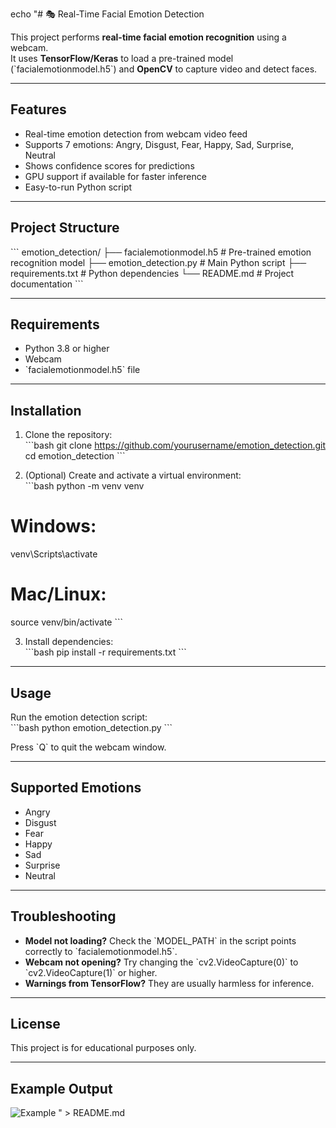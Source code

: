 echo "# 🎭 Real-Time Facial Emotion Detection

This project performs **real-time facial emotion recognition** using a webcam.  
It uses **TensorFlow/Keras** to load a pre-trained model (\`facialemotionmodel.h5\`) and **OpenCV** to capture video and detect faces.

---

## Features

- Real-time emotion detection from webcam video feed
- Supports 7 emotions: Angry, Disgust, Fear, Happy, Sad, Surprise, Neutral
- Shows confidence scores for predictions
- GPU support if available for faster inference
- Easy-to-run Python script

---

## Project Structure

\`\`\`
emotion_detection/
├── facialemotionmodel.h5       # Pre-trained emotion recognition model
├── emotion_detection.py        # Main Python script
├── requirements.txt            # Python dependencies
└── README.md                  # Project documentation
\`\`\`

---

## Requirements

- Python 3.8 or higher  
- Webcam  
- \`facialemotionmodel.h5\` file  

---

## Installation

1. Clone the repository:  
\`\`\`bash
git clone https://github.com/yourusername/emotion_detection.git
cd emotion_detection
\`\`\`

2. (Optional) Create and activate a virtual environment:  
\`\`\`bash
python -m venv venv
# Windows:
venv\\Scripts\\activate
# Mac/Linux:
source venv/bin/activate
\`\`\`

3. Install dependencies:  
\`\`\`bash
pip install -r requirements.txt
\`\`\`

---

## Usage

Run the emotion detection script:  
\`\`\`bash
python emotion_detection.py
\`\`\`

Press \`Q\` to quit the webcam window.

---

## Supported Emotions

- Angry  
- Disgust  
- Fear  
- Happy  
- Sad  
- Surprise  
- Neutral  

---

## Troubleshooting

- **Model not loading?** Check the \`MODEL_PATH\` in the script points correctly to \`facialemotionmodel.h5\`.
- **Webcam not opening?** Try changing the \`cv2.VideoCapture(0)\` to \`cv2.VideoCapture(1)\` or higher.
- **Warnings from TensorFlow?** They are usually harmless for inference.

---

## License

This project is for educational purposes only.

---

## Example Output

![Example](https://via.placeholder.com/640x360.png?text=Emotion+Detection+Demo)
" > README.md
